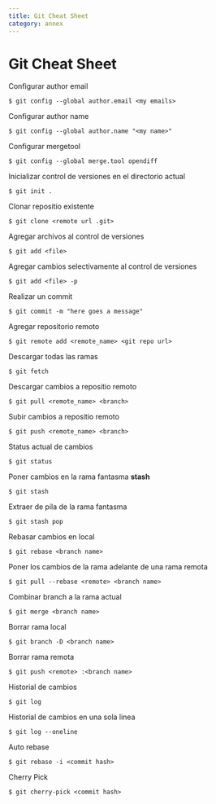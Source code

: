 ```yaml
---
title: Git Cheat Sheet
category: annex
---
```


# Git Cheat Sheet

Configurar author email

    $ git config --global author.email <my emails>

Configurar author name

    $ git config --global author.name "<my name>"

Configurar mergetool

    $ git config --global merge.tool opendiff

Inicializar control de versiones en el directorio actual

    $ git init .

Clonar repositio existente

    $ git clone <remote url .git>

Agregar archivos al control de versiones

    $ git add <file>

Agregar cambios selectivamente al control de versiones

    $ git add <file> -p

Realizar un commit

    $ git commit -m "here goes a message"

Agregar repositorio remoto

    $ git remote add <remote_name> <git repo url>

Descargar todas las ramas

    $ git fetch

Descargar cambios a repositio remoto

    $ git pull <remote_name> <branch>

Subir cambios a repositio remoto

    $ git push <remote_name> <branch>

Status actual de cambios

    $ git status

Poner cambios en la rama fantasma **stash**

    $ git stash

Extraer de pila de la rama fantasma

    $ git stash pop

Rebasar cambios en local

    $ git rebase <branch name>

Poner los cambios de la rama adelante de una rama remota

    $ git pull --rebase <remote> <branch name>

Combinar branch a la rama actual

    $ git merge <branch name>

Borrar rama local

    $ git branch -D <branch name>

Borrar rama remota

    $ git push <remote> :<branch name>

Historial de cambios

    $ git log

Historial de cambios en una sola linea

    $ git log --oneline

Auto rebase

    $ git rebase -i <commit hash>

Cherry Pick

    $ git cherry-pick <commit hash>
